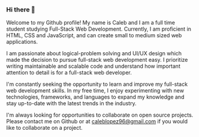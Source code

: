 ### Hi there 👋<br>

Welcome to my Github profile! My name is Caleb and I am a full time student studying Full-Stack Web Development. Currently, I am proficient in HTML, CSS and JavaScript, and can create small to medium sized web applications. <br>

I am passionate about logical-problem solving and UI/UX design which made the decision to pursue full-stack web development easy. I prioritize writing maintainable and scalable code and understand how important attention to detail is for a full-stack web developer. <br>

I'm constantly seeking the opportunity to learn and improve my full-stack web development skills. In my free time, I enjoy experimenting with new technologies, frameworks, and languages to expand my knowledge and stay up-to-date with the latest trends in the industry. 

I'm always looking for opportunities to collaborate on open source projects. Please contact me on Github or at caleblopez96@gmail.com if you would like to collaborate on a project.
